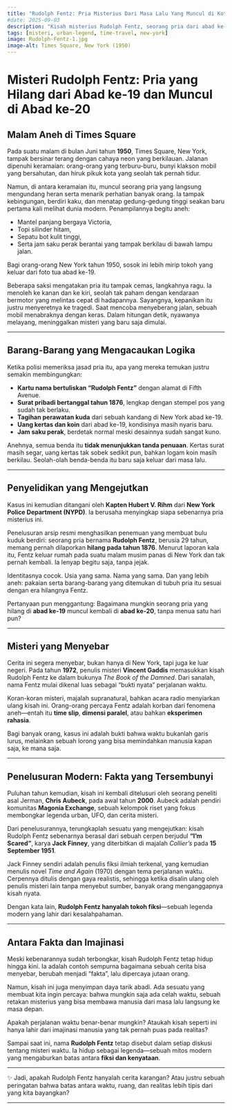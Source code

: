 ```yaml
---
title: "Rudolph Fentz: Pria Misterius Dari Masa Lalu Yang Muncul di Kota New York"
#date: 2025-09-03
description: "Kisah misterius Rudolph Fentz, seorang pria dari abad ke-19 yang tiba-tiba muncul di tengah kota New York pada tahun 1950."
tags: [misteri, urban-legend, time-travel, new-york]
image: Rudolph-Fentz-1.jpg
image-alt: Times Square, New York (1950)
---
```


# Misteri Rudolph Fentz: Pria yang Hilang dari Abad ke-19 dan Muncul di Abad ke-20

## Malam Aneh di Times Square

Pada suatu malam di bulan Juni tahun **1950**, Times Square, New York, tampak bersinar terang dengan cahaya neon yang berkilauan. Jalanan dipenuhi keramaian: orang-orang yang terburu-buru, bunyi klakson mobil yang bersahutan, dan hiruk pikuk kota yang seolah tak pernah tidur.

Namun, di antara keramaian itu, muncul seorang pria yang langsung mengundang heran serta menarik perhatian banyak orang. Ia tampak kebingungan, berdiri kaku, dan menatap gedung-gedung tinggi seakan baru pertama kali melihat dunia modern. Penampilannya begitu aneh:

* Mantel panjang bergaya Victoria,
* Topi silinder hitam,
* Sepatu bot kulit tinggi,
* Serta jam saku perak berantai yang tampak berkilau di bawah lampu jalan.

Bagi orang-orang New York tahun 1950, sosok ini lebih mirip tokoh yang keluar dari foto tua abad ke-19.

Beberapa saksi mengatakan pria itu tampak cemas, langkahnya ragu. Ia menoleh ke kanan dan ke kiri, seolah tak paham dengan kendaraan bermotor yang melintas cepat di hadapannya. Sayangnya, kepanikan itu justru menyeretnya ke tragedi. Saat mencoba menyeberang jalan, sebuah mobil menabraknya dengan keras. Dalam hitungan detik, nyawanya melayang, meninggalkan misteri yang baru saja dimulai.

---

## Barang-Barang yang Mengacaukan Logika

Ketika polisi memeriksa jasad pria itu, apa yang mereka temukan justru semakin membingungkan:

* **Kartu nama bertuliskan “Rudolph Fentz”** dengan alamat di Fifth Avenue.
* **Surat pribadi bertanggal tahun 1876**, lengkap dengan stempel pos yang sudah tak berlaku.
* **Tagihan perawatan kuda** dari sebuah kandang di New York abad ke-19.
* **Uang kertas dan koin** dari abad ke-19, kondisinya masih nyaris baru.
* **Jam saku perak**, berdetak normal meski desainnya sudah sangat kuno.

Anehnya, semua benda itu **tidak menunjukkan tanda penuaan**. Kertas surat masih segar, uang kertas tak sobek sedikit pun, bahkan logam koin masih berkilau. Seolah-olah benda-benda itu baru saja keluar dari masa lalu.

---

## Penyelidikan yang Mengejutkan

Kasus ini kemudian ditangani oleh **Kapten Hubert V. Rihm** dari **New York Police Department (NYPD)**. Ia berusaha menyingkap siapa sebenarnya pria misterius ini.

Penelusuran arsip resmi menghasilkan penemuan yang membuat bulu kuduk berdiri: seorang pria bernama **Rudolph Fentz**, berusia 29 tahun, memang pernah dilaporkan **hilang pada tahun 1876**. Menurut laporan kala itu, Fentz keluar rumah pada suatu malam musim panas di New York dan tak pernah kembali. Ia lenyap begitu saja, tanpa jejak.

Identitasnya cocok. Usia yang sama. Nama yang sama. Dan yang lebih aneh: pakaian serta barang-barang yang ditemukan di tubuh pria itu sesuai dengan era hilangnya Fentz.

Pertanyaan pun menggantung:
Bagaimana mungkin seorang pria yang hilang di **abad ke-19** muncul kembali di **abad ke-20**, tanpa menua satu hari pun?

---

## Misteri yang Menyebar

Cerita ini segera menyebar, bukan hanya di New York, tapi juga ke luar negeri. Pada tahun **1972**, penulis misteri **Vincent Gaddis** memasukkan kisah Rudolph Fentz ke dalam bukunya *The Book of the Damned*. Dari sanalah, nama Fentz mulai dikenal luas sebagai “bukti nyata” perjalanan waktu.

Koran-koran misteri, majalah supranatural, bahkan acara radio menyiarkan ulang kisah ini. Orang-orang percaya Fentz adalah korban dari fenomena aneh—entah itu **time slip**, **dimensi paralel**, atau bahkan **eksperimen rahasia**.

Bagi banyak orang, kasus ini adalah bukti bahwa waktu bukanlah garis lurus, melainkan sebuah lorong yang bisa memindahkan manusia kapan saja, ke mana saja.

---

## Penelusuran Modern: Fakta yang Tersembunyi

Puluhan tahun kemudian, kisah ini kembali ditelusuri oleh seorang peneliti asal Jerman, **Chris Aubeck**, pada awal tahun **2000**. Aubeck adalah pendiri komunitas **Magonia Exchange**, sebuah kelompok riset yang fokus membongkar legenda urban, UFO, dan cerita misteri.

Dari penelusurannya, terungkaplah sesuatu yang mengejutkan: kisah Rudolph Fentz sebenarnya berasal dari sebuah cerpen berjudul **“I’m Scared”**, karya **Jack Finney**, yang diterbitkan di majalah *Collier’s* pada **15 September 1951**.

Jack Finney sendiri adalah penulis fiksi ilmiah terkenal, yang kemudian menulis novel *Time and Again* (1970) dengan tema perjalanan waktu. Cerpennya ditulis dengan gaya realistis, sehingga ketika disalin ulang oleh penulis misteri lain tanpa menyebut sumber, banyak orang menganggapnya kisah nyata.

Dengan kata lain, **Rudolph Fentz hanyalah tokoh fiksi**—sebuah legenda modern yang lahir dari kesalahpahaman.

---

## Antara Fakta dan Imajinasi

Meski kebenarannya sudah terbongkar, kisah Rudolph Fentz tetap hidup hingga kini. Ia adalah contoh sempurna bagaimana sebuah cerita bisa menyebar, berubah menjadi “fakta”, lalu dipercaya jutaan orang.

Namun, kisah ini juga menyimpan daya tarik abadi. Ada sesuatu yang membuat kita ingin percaya: bahwa mungkin saja ada celah waktu, sebuah retakan misterius yang bisa membawa manusia dari masa lalu langsung ke masa depan.

Apakah perjalanan waktu benar-benar mungkin? Ataukah kisah seperti ini hanya lahir dari imajinasi manusia yang tak pernah puas pada realitas?

Sampai saat ini, nama **Rudolph Fentz** tetap disebut dalam setiap diskusi tentang misteri waktu. Ia hidup sebagai legenda—sebuah mitos modern yang mengaburkan batas antara **fiksi dan kenyataan**.

---

✨ Jadi, apakah Rudolph Fentz hanyalah cerita karangan? Atau justru sebuah peringatan bahwa batas antara waktu, ruang, dan realitas lebih tipis dari yang kita bayangkan?

---
